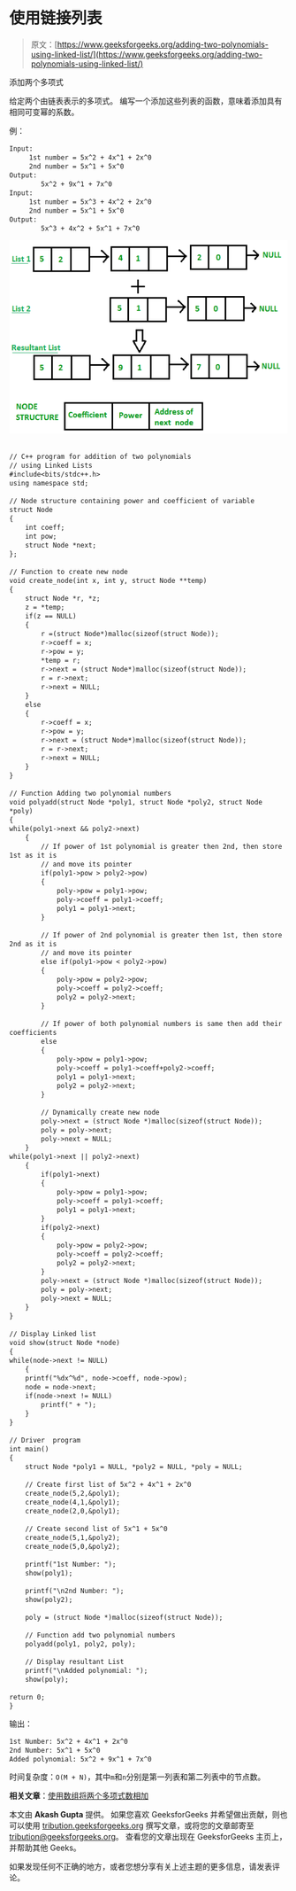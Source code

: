 # 使用链接列表

> 原文：[https://www.geeksforgeeks.org/adding-two-polynomials-using-linked-list/](https://www.geeksforgeeks.org/adding-two-polynomials-using-linked-list/)

添加两个多项式

给定两个由链表表示的多项式。 编写一个添加这些列表的函数，意味着添加具有相同可变幂的系数。

例：

```
Input:
     1st number = 5x^2 + 4x^1 + 2x^0
     2nd number = 5x^1 + 5x^0
Output:
        5x^2 + 9x^1 + 7x^0
Input:
     1st number = 5x^3 + 4x^2 + 2x^0
     2nd number = 5x^1 + 5x^0
Output:
        5x^3 + 4x^2 + 5x^1 + 7x^0

```

![Addition-of-two-polynomial](img/6d0f4987d2f0660d52407c0305d08971.png) 

```

// C++ program for addition of two polynomials 
// using Linked Lists 
#include<bits/stdc++.h> 
using namespace std; 

// Node structure containing power and coefficient of variable 
struct Node 
{ 
    int coeff; 
    int pow; 
    struct Node *next; 
}; 

// Function to create new node 
void create_node(int x, int y, struct Node **temp) 
{ 
    struct Node *r, *z; 
    z = *temp; 
    if(z == NULL) 
    { 
        r =(struct Node*)malloc(sizeof(struct Node)); 
        r->coeff = x; 
        r->pow = y; 
        *temp = r; 
        r->next = (struct Node*)malloc(sizeof(struct Node)); 
        r = r->next; 
        r->next = NULL; 
    } 
    else
    { 
        r->coeff = x; 
        r->pow = y; 
        r->next = (struct Node*)malloc(sizeof(struct Node)); 
        r = r->next; 
        r->next = NULL; 
    } 
} 

// Function Adding two polynomial numbers 
void polyadd(struct Node *poly1, struct Node *poly2, struct Node *poly) 
{ 
while(poly1->next && poly2->next) 
    { 
        // If power of 1st polynomial is greater then 2nd, then store 1st as it is 
        // and move its pointer 
        if(poly1->pow > poly2->pow) 
        { 
            poly->pow = poly1->pow; 
            poly->coeff = poly1->coeff; 
            poly1 = poly1->next; 
        } 

        // If power of 2nd polynomial is greater then 1st, then store 2nd as it is 
        // and move its pointer 
        else if(poly1->pow < poly2->pow) 
        { 
            poly->pow = poly2->pow; 
            poly->coeff = poly2->coeff; 
            poly2 = poly2->next; 
        } 

        // If power of both polynomial numbers is same then add their coefficients 
        else
        { 
            poly->pow = poly1->pow; 
            poly->coeff = poly1->coeff+poly2->coeff; 
            poly1 = poly1->next; 
            poly2 = poly2->next; 
        } 

        // Dynamically create new node 
        poly->next = (struct Node *)malloc(sizeof(struct Node)); 
        poly = poly->next; 
        poly->next = NULL; 
    } 
while(poly1->next || poly2->next) 
    { 
        if(poly1->next) 
        { 
            poly->pow = poly1->pow; 
            poly->coeff = poly1->coeff; 
            poly1 = poly1->next; 
        } 
        if(poly2->next) 
        { 
            poly->pow = poly2->pow; 
            poly->coeff = poly2->coeff; 
            poly2 = poly2->next; 
        } 
        poly->next = (struct Node *)malloc(sizeof(struct Node)); 
        poly = poly->next; 
        poly->next = NULL; 
    } 
} 

// Display Linked list 
void show(struct Node *node) 
{ 
while(node->next != NULL) 
    { 
    printf("%dx^%d", node->coeff, node->pow); 
    node = node->next; 
    if(node->next != NULL) 
        printf(" + "); 
    } 
} 

// Driver  program 
int main() 
{ 
    struct Node *poly1 = NULL, *poly2 = NULL, *poly = NULL; 

    // Create first list of 5x^2 + 4x^1 + 2x^0 
    create_node(5,2,&poly1); 
    create_node(4,1,&poly1); 
    create_node(2,0,&poly1); 

    // Create second list of 5x^1 + 5x^0 
    create_node(5,1,&poly2); 
    create_node(5,0,&poly2); 

    printf("1st Number: ");  
    show(poly1); 

    printf("\n2nd Number: "); 
    show(poly2); 

    poly = (struct Node *)malloc(sizeof(struct Node)); 

    // Function add two polynomial numbers 
    polyadd(poly1, poly2, poly); 

    // Display resultant List 
    printf("\nAdded polynomial: "); 
    show(poly); 

return 0; 
} 

```

输出：

```
1st Number: 5x^2 + 4x^1 + 2x^0
2nd Number: 5x^1 + 5x^0
Added polynomial: 5x^2 + 9x^1 + 7x^0

```

时间复杂度：`O(M + N)`，其中`m`和`n`分别是第一列表和第二列表中的节点数。

**相关文章**：[使用数组将两个多项式数相加](http://quiz.geeksforgeeks.org/program-add-two-polynomials/)

本文由 **Akash Gupta** 提供。 如果您喜欢 GeeksforGeeks 并希望做出贡献，则也可以使用 [tribution.geeksforgeeks.org](http://www.contribute.geeksforgeeks.org) 撰写文章，或将您的文章邮寄至 tribution@geeksforgeeks.org。 查看您的文章出现在 GeeksforGeeks 主页上，并帮助其他 Geeks。

如果发现任何不正确的地方，或者您想分享有关上述主题的更多信息，请发表评论。

